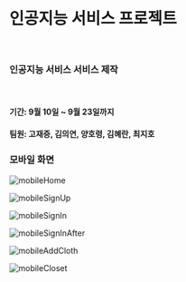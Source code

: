 # 인공지능 서비스 프로젝트

<br/>

### 인공지능 서비스 서비스 제작

<br/>

#### 기간: 9월 10일 ~ 9월 23일까지

#### 팀원: 고재증, 김의연, 양호령, 김혜란, 최지호

### 모바일 화면

![mobileHome](https://user-images.githubusercontent.com/68001045/99970157-cec5ef00-2dde-11eb-895a-e570e36d9187.png)

![mobileSignUp](https://user-images.githubusercontent.com/68001045/99970290-f3ba6200-2dde-11eb-8d5a-a80a370440ca.png)

![mobileSignIn](https://user-images.githubusercontent.com/68001045/99970370-0e8cd680-2ddf-11eb-89f2-f4305442171f.png)

![mobileSignInAfter](https://user-images.githubusercontent.com/68001045/99970378-12205d80-2ddf-11eb-9aa2-d39493d729a2.png)

![mobileAddCloth](https://user-images.githubusercontent.com/68001045/99970470-39772a80-2ddf-11eb-8f56-b6a48dd8d428.png)

![mobileCloset](https://user-images.githubusercontent.com/68001045/99970527-4b58cd80-2ddf-11eb-9516-89902c1e4afa.png)
